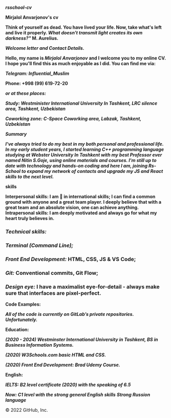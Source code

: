 ***rsschool-cv***

**Mirjalol Anvarjonov's cv**

**Think of yourself as dead. You have lived your life. Now, take what's left and live it properly. *What doesn't transmit light creates its own darkness?"* M. Aurelius.**

***Welcome letter and Contact Details.***

**Hello, my name is ***Mirjalol Anvarjonov*** and I welcome you to my online CV. I hope you'll find this as much enjoyable as I did. You can find me via:**

***Telegram: Influential_Muslim***

**Phone: +998 (99) 619-72-20**

***or at these places:***

***Study: Westminister International University In Tashkent, LRC silence area, Tashkent, Uzbekistan***

***Coworking zone: C-Space Coworking area, Labzak, Tashkent, Uzbekistan***

**_Summary_**

***I've always tried to do my best in my both personal and professional life. In my early student years, I started learning C++ programming language studying at Webster University In Tashkent with my best Professor ever named Nitin S.Goje, using online materials and courses. I'm still up to date with technology and hands-on coding and here I am, joining Rs-School to expand my network of contacts and upgrade my JS and React skills to the next level.***

**skills**

**Interpersonal skills: I am :100: in international skills; I can find a common ground with anyone and a great team player. I deeply believe that with a great team and an absolute vision, one can achieve anything.
Intrapersonal skills: I am deeply motivated and always go for what my heart truly believes in.**

### ***Technical skills:***
### ***Terminal (Command Line);***
### ***Front End Development:*** HTML, CSS, JS & VS Code;
### ***Git:*** Conventional commits, Git Flow;
### ***Design eye:*** I have a maximalist eye-for-detail - always make sure that interfaces are pixel-perfect.

**Code Examples:**

***All of the code is currently on GitLab’s private repositories. Unfortunately.***

**Education:**

***(2020 - 2024) Westminster International University in Tashkent, BS in Business Information Systems.***

***(2020) W3Schools.com basic HTML and CSS.***

***(2020) Front End Development: Brad Udemy Course.***

**English:**

***IELTS: B2 level certificate (2020) with the speaking of 6.5***

***Now: C1 level with the strong general English skills***
***Strong Russion language***

© 2022 GitHub, Inc.  
